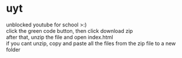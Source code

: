 # uyt
unblocked youtube for school >:)  
click the green code button, then click download zip  
after that, unzip the file and open index.html  
if you cant unzip, copy and paste all the files from the zip file to a new folder
